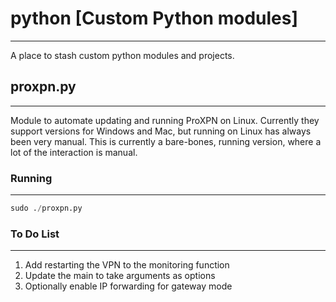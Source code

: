 # python [Custom Python modules]
--------------------------------
A place to stash custom python modules and projects.

## proxpn.py
------------
Module to automate updating and running ProXPN on Linux. Currently they support versions for Windows and Mac, but running on Linux has always been very manual. This is currently a bare-bones, running version, where a lot of the interaction is manual.
### Running
-----------
```python
sudo ./proxpn.py
```
### To Do List
--------------
1. Add restarting the VPN to the monitoring function
2. Update the main to take arguments as options
3. Optionally enable IP forwarding for gateway mode

